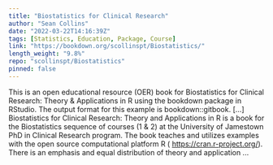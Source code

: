 ```yaml
---
title: "Biostatistics for Clinical Research"
author: "Sean Collins"
date: "2022-03-22T14:16:39Z"
tags: [Statistics, Education, Package, Course]
link: "https://bookdown.org/scollinspt/Biostatistics/"
length_weight: "9.8%"
repo: "scollinspt/Biostatistics"
pinned: false
---
```


This is an open educational resource (OER) book for Biostatistics for Clinical Research: Theory & Applications in R using the bookdown package in RStudio. The output format for this example is bookdown::gitbook. [...] Biostatistics for Clinical Research: Theory and Applications in R is a book for the Biostatistics sequence of courses (1 & 2) at the University of Jamestown PhD in Clinical Research program. The book teaches and utilizes examples with the open source computational platform R ( https://cran.r-project.org/). There is an emphasis and equal distribution of theory and application ...
